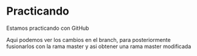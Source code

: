 # Practicando
Estamos practicando con GitHub

Aqui podemos ver los cambios en el branch, para posteriormente fusionarlos con la rama master y asi obtener
una rama master modificada
